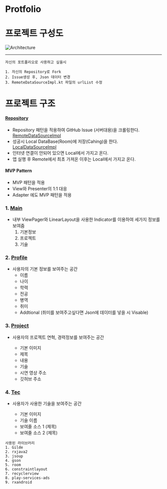# Protfolio

# 프로젝트 구성도
![Architecture](https://user-images.githubusercontent.com/31091115/64670125-ef867b00-d49e-11e9-8342-1aa8d699556c.png)

<hr>  

```
자신의 포트폴리오로 사용하고 싶을시

1. 자신의 Repository로 Fork
2. Issue생성 후, Json 데이터 변경
3. RemoteDataSourceImpl.kt 파일의 urlList 수정
```

# 프로젝트 구조

#### [Repository](https://github.com/zojae031/Portfolio/tree/master/app/src/main/java/zojae031/portfolio/data)

- Repository 패턴을 적용하여 GitHub Issue (서버대용)을 크롤링한다. [RemoteDataSourceImpl](https://github.com/zojae031/Portfolio/blob/master/app/src/main/java/zojae031/portfolio/data/datasource/remote/RemoteDataSourceImpl.kt)
- 성공시 Local DataBase(Room)에 저장(Cahing)을 한다. [LocalDataSourceImpl](https://github.com/zojae031/Portfolio/blob/master/app/src/main/java/zojae031/portfolio/data/datasource/local/LocalDataSourceImpl.kt)
- 인터넷 연결이 안되어 있으면 Local에서 가지고 온다.
- 앱 실행 후 Remote에서 최초 가져온 이후는 Local에서 가지고 온다.


#### MVP Pattern

- MVP 패턴을 적용
- View와 Presenter의 1:1 대응
- Adapter 에도 MVP 패턴을 적용


### 1. [Main](https://github.com/zojae031/Portfolio/tree/master/app/src/main/java/zojae031/portfolio/main)

 - 내부 ViewPager와 LinearLayout을 사용한 Indicator를 이용하여 세가지 정보를 보여줌
   1. 기본정보
   2. 프로젝트
   3. 기술

### 2. [Profile](https://github.com/zojae031/Portfolio/tree/master/app/src/main/java/zojae031/portfolio/profile)

- 사용자의 기본 정보를 보여주는 공간
  - 이름
  - 나이
  - 학력
  - 전공
  - 병역
  - 취미
  - Addtional (취미를 보여주고싶다면 Json에 데이터를 넣을 시 Visable)
### 3. [Project](https://github.com/zojae031/Portfolio/tree/master/app/src/main/java/zojae031/portfolio/project)

- 사용자의 프로젝트 연혁, 경력정보를 보여주는 공간

  - 기본 이미지
  - 제목
  - 내용
  - 기술
  - 시연 영상 주소
  - 깃허브 주소

### 4. [Tec](https://github.com/zojae031/Portfolio/tree/master/app/src/main/java/zojae031/portfolio/tec)


- 사용자가 사용한 기술을 보여주는 공간

  - 기본 이미지
  - 기술 이름
  - 보여줄 소스 1 (제목)
  - 보여줄 소스 2 (제목)
```
사용된 라이브러리
1. Gilde
2. rxjava2
3. jsoup
4. gson
5. room
6. constraintlayout
7. recyclerview
8. play-services-ads
9. rxandroid

```

